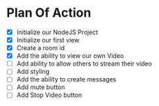 # Plan Of Action

- [x] Initialize our NodeJS Project
- [x] Initialize our first view
- [x] Create a room id
- [x] Add the ability to view our own Video
- [ ] Add ability to allow others to stream their video
- [ ] Add styling
- [ ] Add the ability to create messages
- [ ] Add mute button
- [ ] Add Stop Video button